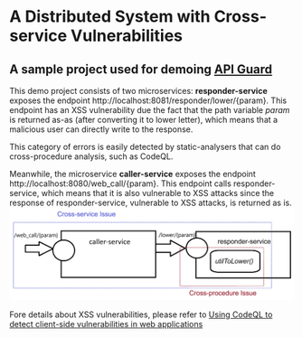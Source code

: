 # A Distributed System with Cross-service Vulnerabilities
## A sample project used for demoing [API Guard](https://github.com/ahmedyarub/api_guard_demo)

This demo project consists of two microservices:
**responder-service** exposes the endpoint http://localhost:8081/responder/lower/{param}. This endpoint has an XSS vulnerability due the fact that the path variable _param_ is returned as-as (after converting it to lower letter), which means that a malicious user can directly write to the response.

This category of errors is easily detected by static-analysers that can do cross-procedure analysis, such as CodeQL.

Meanwhile, the microservice **caller-service** exposes the endpoint http://localhost:8080/web_call/{param}. This endpoint calls responder-service, which means that it is also vulnerable to XSS attacks since the response of responder-service, vulnerable to XSS attacks, is returned as is.
![issue.png](issue.png)

Fore details about XSS vulnerabilities, please refer to [Using CodeQL to detect client-side vulnerabilities in web applications](https://raz0r.name/articles/using-codeql-to-detect-client-side-vulnerabilities-in-web-applications/)
